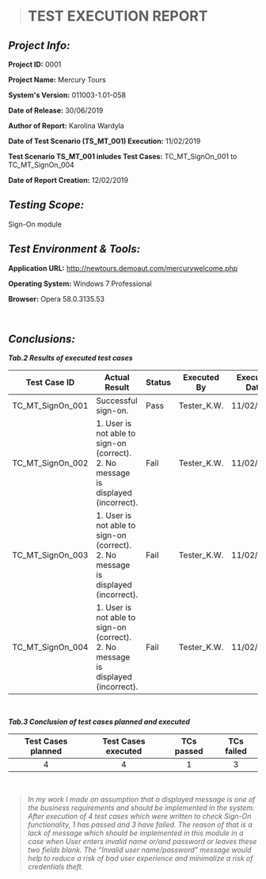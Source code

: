 > # **TEST EXECUTION REPORT**

## *Project Info:*

**Project ID:** 0001

**Project Name:** Mercury Tours

**System's Version:** 011003-1.01-058

**Date of Release:** 30/06/2019

**Author of Report:** Karolina Wardyla

**Date of Test Scenario (TS_MT_001) Execution:** 11/02/2019

**Test Scenario TS_MT_001 inludes Test Cases:** TC_MT_SignOn_001 to TC_MT_SignOn_004

**Date of Report Creation:** 12/02/2019

## *Testing Scope:*

Sign-On module

## *Test Environment & Tools:*

**Application URL:** http://newtours.demoaut.com/mercurywelcome.php

**Operating System:** Windows 7 Professional

**Browser:** Opera 58.0.3135.53

&nbsp;

## *Conclusions:*

**_Tab.2 Results of executed test cases_**

| Test Case ID | Actual Result | Status | Executed By | Executed Date | Comments (if any) |
| --- | --- | --- | --- | --- | --- |
| TC_MT_SignOn_001 | Successful sign-on. | Pass | Tester_K.W. | 11/02/2019 | No comments. |
| TC_MT_SignOn_002 | 1. User is not able to sign-on (correct). <br/> 2. No message is displayed (incorrect). | Fail | Tester_K.W. | 11/02/2019 | "Invalid user name/password" message should be implemented. See BUG REPORT (BR_0001) |
| TC_MT_SignOn_003 | 1. User is not able to sign-on (correct). <br/> 2. No message is displayed (incorrect). | Fail | Tester_K.W. | 11/02/2019 | "Invalid user name/password" message should be implemented. See BUG REPORT (BR_0001) |
| TC_MT_SignOn_004 | 1. User is not able to sign-on (correct). <br/> 2. No message is displayed (incorrect). | Fail | Tester_K.W. | 11/02/2019 | "Invalid user name/password" message should be implemented. See BUG REPORT (BR_0001) |

&nbsp;

**_Tab.3 Conclusion of test cases planned and executed_**

| Test Cases planned | Test Cases executed | TCs passed | TCs failed |
|:------------------:|:-------------------:|:----------:|:----------:|
|          4         |          4          |      1     |      3     |

&nbsp;

> *In my work I made an assumption that a displayed message is one of the business requirements and should be implemented in the system. After execution of 4 test cases which were written to check Sign-On functionality, 1 has passed and 3 have failed. The reason of that is a lack of message which should be implemented in this module in a case when User enters invalid name or/and password or leaves these two fields blank. The “Invalid user name/password” message would help to reduce a risk of bad user experience and minimalize a risk of credentials theft.*


